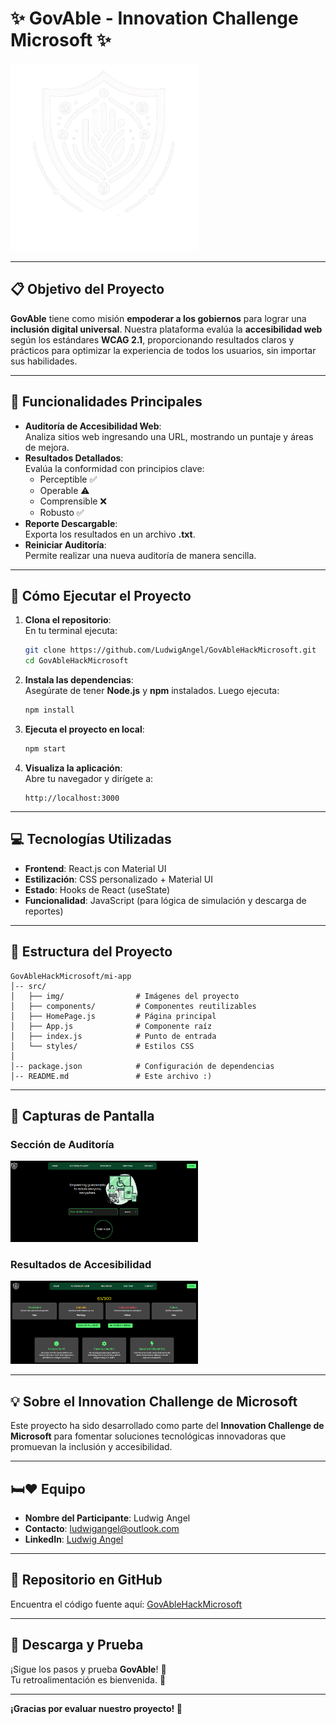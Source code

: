# ✨ GovAble - Innovation Challenge Microsoft ✨

 <img src="./mi-app/src/img/GovAblecontexto.png" alt="Auditoría" width="300"/>

---

## **📋 Objetivo del Proyecto**  
**GovAble** tiene como misión **empoderar a los gobiernos** para lograr una **inclusión digital universal**. Nuestra plataforma evalúa la **accesibilidad web** según los estándares **WCAG 2.1**, proporcionando resultados claros y prácticos para optimizar la experiencia de todos los usuarios, sin importar sus habilidades.

---

## **🚀 Funcionalidades Principales**  

- **Auditoría de Accesibilidad Web**:  
   Analiza sitios web ingresando una URL, mostrando un puntaje y áreas de mejora.  
- **Resultados Detallados**:  
   Evalúa la conformidad con principios clave:  
   - Perceptible ✅  
   - Operable ⚠️  
   - Comprensible ❌  
   - Robusto ✅  
- **Reporte Descargable**:  
   Exporta los resultados en un archivo **.txt**.  
- **Reiniciar Auditoría**:  
   Permite realizar una nueva auditoría de manera sencilla.

---

## **🎯 Cómo Ejecutar el Proyecto**  

1. **Clona el repositorio**:  
   En tu terminal ejecuta:  
   ```bash
   git clone https://github.com/LudwigAngel/GovAbleHackMicrosoft.git
   cd GovAbleHackMicrosoft
   ```

2. **Instala las dependencias**:  
   Asegúrate de tener **Node.js** y **npm** instalados. Luego ejecuta:  
   ```bash
   npm install
   ```

3. **Ejecuta el proyecto en local**:  
   ```bash
   npm start
   ```

4. **Visualiza la aplicación**:  
   Abre tu navegador y dirígete a:  
   ```
   http://localhost:3000
   ```

---

## **💻 Tecnologías Utilizadas**  

- **Frontend**: React.js con Material UI  
- **Estilización**: CSS personalizado + Material UI  
- **Estado**: Hooks de React (useState)  
- **Funcionalidad**: JavaScript (para lógica de simulación y descarga de reportes)

---

## **📄 Estructura del Proyecto**  

```plaintext
GovAbleHackMicrosoft/mi-app
│-- src/
│   ├── img/                # Imágenes del proyecto
│   ├── components/         # Componentes reutilizables
│   ├── HomePage.js         # Página principal
│   ├── App.js              # Componente raíz
│   ├── index.js            # Punto de entrada
│   └── styles/             # Estilos CSS
│
│-- package.json            # Configuración de dependencias
│-- README.md               # Este archivo :)
```

---

## **📸 Capturas de Pantalla**  

### **Sección de Auditoría**  
<img src="./mi-app/src/img/seccion de auditoria.png" alt="Auditoría" width="300"/>

### **Resultados de Accesibilidad**  
<img src="./mi-app/src/img/seccion de accesibilidad.png" alt="Accesibilidad" width="300"/> 

---

## **💡 Sobre el Innovation Challenge de Microsoft**  

Este proyecto ha sido desarrollado como parte del **Innovation Challenge de Microsoft** para fomentar soluciones tecnológicas innovadoras que promuevan la inclusión y accesibilidad.  

---

## **🛏♥️ Equipo**  
- **Nombre del Participante**: Ludwig Angel  
- **Contacto**: ludwigangel@outlook.com  
- **LinkedIn**: [Ludwig Angel](#)  

---

## **🔗 Repositorio en GitHub**  
Encuentra el código fuente aquí: [GovAbleHackMicrosoft](https://github.com/LudwigAngel/GovAbleHackMicrosoft)  

---

## **💾 Descarga y Prueba**  

¡Sigue los pasos y prueba **GovAble**! 🚀  
Tu retroalimentación es bienvenida. 🎉  

---

**¡Gracias por evaluar nuestro proyecto! 🙌**  
